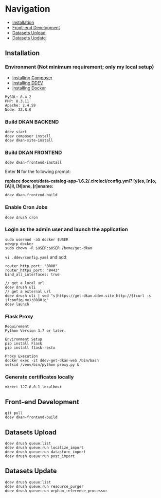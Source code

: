 # Navigation
- [Installation](#installation)
- [Front-end Development](#front-end-development)
- [Datasets Upload](#datasets-upload)
- [Datasets Update](#datasets-update)

## Installation

### Environment (Not minimum requirement; only my local setup)
- <a href="https://getcomposer.org/doc/00-intro.md#installation-linux-unix-osx" target="_blank">Installing Composer</a>
- <a href="https://ddev.readthedocs.io/en/latest/users/install/ddev-installation/" target="_blank">Installing DDEV</a>
- <a href="https://ddev.readthedocs.io/en/latest/users/install/docker-installation/" target="_blank">Installing Docker</a>
```
MySQL: 8.4.2
PHP: 8.3.11
Apache: 2.4.59
Node: 22.8.0
```

### Build DKAN BACKEND

```
ddev start
ddev composer install
ddev dkan-site-install
```

### Build DKAN FRONTEND
```
ddev dkan-frontend-install
```
Enter **N** for the following prompt:

**replace docroot/data-catalog-app-1.6.2/.circleci/config.yml? [y]es, [n]o, [A]ll, [N]one, [r]ename:**
```
ddev dkan-frontend-build
```

### Enable Cron Jobs
```
ddev drush cron
```

### Login as the admin user and launch the application

```
sudo usermod -aG docker $USER
newgrp docker
sudo chown -R $USER:$USER /home/get-dkan
```
`vi .ddev/config.yaml`
and add:
```
router_http_port: "8080"
router_https_port: "8443"
bind_all_interfaces: true
```

```
// get a local url
ddev drush uli
// get a external url
ddev drush uli | sed "s|https://get-dkan.ddev.site|http://$(curl -s ifconfig.me):8080|g"
ddev launch
```

### Flask Proxy
```
Requirement
Python Version 3.7 or later.
```
```
Environment Setup
pip install Flask
pip install flask-restx
```

```
Proxy Execution
docker exec -it ddev-get-dkan-web /bin/bash
setsid /venv/bin/python proxy.py &
```

### Generate certificates locally

```
mkcert 127.0.0.1 localhost
```

## Front-end Development
```
git pull
ddev dkan-frontend-build
```

## Datasets Upload

```
ddev drush queue:list
ddev drush queue:run localize_import
ddev drush queue:run datastore_import
ddev drush queue:run post_import
```

## Datasets Update

```
ddev drush queue:list
ddev drush queue:run resource_purger
ddev drush queue:run orphan_reference_processor
```
